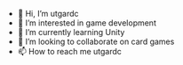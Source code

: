- 👋 Hi, I’m utgardc
- 👀 I’m interested in game development 
- 🌱 I’m currently learning Unity
- 💞️ I’m looking to collaborate on card games
- 📫 How to reach me utgardc

<!---
UtgardC/UtgardC is a ✨ special ✨ repository because its `README.md` (this file) appears on your GitHub profile.
You can click the Preview link to take a look at your changes.
--->
